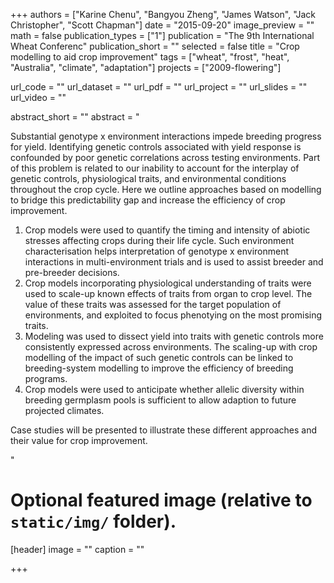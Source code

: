 +++
authors = ["Karine Chenu", "Bangyou Zheng", "James Watson", "Jack Christopher", "Scott Chapman"]
date = "2015-09-20"
image_preview = ""
math = false
publication_types = ["1"]
publication = "The 9th International Wheat Conferenc"
publication_short = ""
selected = false
title = "Crop modelling to aid crop improvement"
tags = ["wheat", "frost", "heat", "Australia", "climate", "adaptation"]
projects = ["2009-flowering"]

url_code = ""
url_dataset = ""
url_pdf = ""
url_project = ""
url_slides = ""
url_video = ""

abstract_short = ""
abstract = "<p>Substantial genotype x environment interactions impede breeding progress for yield. Identifying genetic controls associated with yield response is confounded by poor genetic correlations across testing environments. Part of this problem is related to our inability to account for the interplay of genetic controls, physiological traits, and environmental conditions throughout the crop cycle. Here we outline approaches based on modelling to bridge this predictability gap and increase the efficiency of crop improvement. </p> <ol><li>Crop models were used to quantify the timing and intensity of abiotic stresses affecting crops during their life cycle. Such environment characterisation helps interpretation of genotype x environment interactions in multi-environment trials and is used to assist breeder and pre-breeder decisions.</li> <li>Crop models incorporating physiological understanding of traits were used to scale-up known effects of traits from organ to crop level. The value of these traits was assessed for the target population of environments, and exploited to focus phenotying on the most promising traits. </li> <li>Modeling was used to dissect yield into traits with genetic controls more consistently expressed across environments. The scaling-up with crop modelling of the impact of such genetic controls can be linked to breeding-system modelling to improve the efficiency of breeding programs. </li> <li>Crop models were used to anticipate whether allelic diversity within breeding germplasm pools is sufficient to allow adaption to future projected climates. </li></ol> <p> Case studies will be presented to illustrate these different approaches and their value for crop improvement. </p>"



# Optional featured image (relative to `static/img/` folder).
[header]
image = ""
caption = ""

+++
